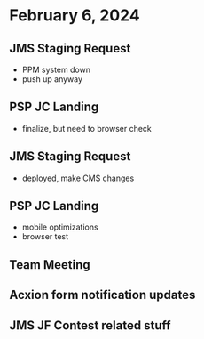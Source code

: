 # February 6, 2024

## JMS Staging Request
- PPM system down
- push up anyway

## PSP JC Landing
- finalize, but need to browser check

## JMS Staging Request
- deployed, make CMS changes

## PSP JC Landing
- mobile optimizations
- browser test

## Team Meeting

## Acxion form notification updates

## JMS JF Contest related stuff
